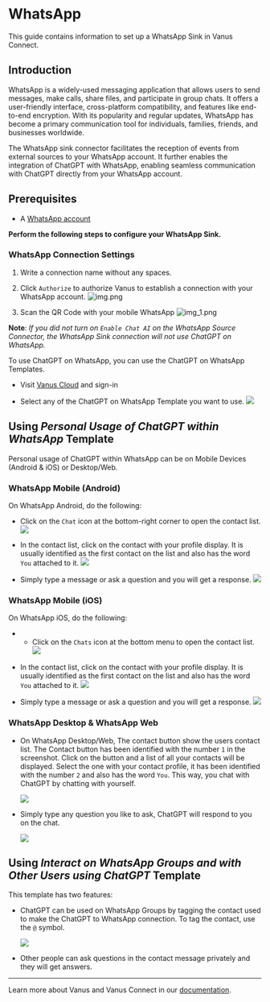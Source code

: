 # WhatsApp

This guide contains information to set up a WhatsApp Sink in Vanus Connect.

## Introduction

WhatsApp is a widely-used messaging application that allows users to send messages, make calls, share files, and participate in group chats. It offers a user-friendly interface, cross-platform compatibility, and features like end-to-end encryption. With its popularity and regular updates, WhatsApp has become a primary communication tool for individuals, families, friends, and businesses worldwide.

The WhatsApp sink connector facilitates the reception of events from external sources to your WhatsApp account. It further enables the integration of ChatGPT with WhatsApp, enabling seamless communication with ChatGPT directly from your WhatsApp account.

## Prerequisites

- A [WhatsApp account](https://www.whatsapp.com)

**Perform the following steps to configure your WhatsApp Sink.**

### WhatsApp Connection Settings

1. Write a connection name without any spaces.

2. Click `Authorize` to authorize Vanus to establish a connection with your WhatsApp account.
![img.png](images/img.png)

3. Scan the QR Code with your mobile WhatsApp
![img_1.png](images/img_3.png)

**Note**: *If you did not turn on `Enable Chat AI` on the WhatsApp Source Connector, the WhatsApp Sink connection will not use ChatGPT on WhatsApp.*

To use ChatGPT on WhatsApp, you can use the ChatGPT on WhatsApp Templates. 

- Visit [Vanus Cloud](https://cloud.vanus.ai) and sign-in

- Select any of the ChatGPT on WhatsApp Template you want to use.
![](images/whatsapp-template.png)

## Using *Personal Usage of ChatGPT within WhatsApp* Template

Personal usage of ChatGPT within WhatsApp can be on Mobile Devices (Android & iOS) or Desktop/Web.

### WhatsApp Mobile (Android)
On WhatsApp Android, do the following:

- Click on the `Chat` icon at the bottom-right corner to open the contact list.
![](images/mobile-1.jpg)

- In the contact list, click on the contact with your profile display. It is usually identified as the first contact on the list and also has the word `You` attached to it.
![](images/mobile-2.jpg)

- Simply type a message or ask a question and you will get a response.
![](images/mobile-3.jpg)

### WhatsApp Mobile (iOS)
On WhatsApp iOS, do the following:

- - Click on the `Chats` icon at the bottom menu to open the contact list.
![](images/mobile-1-ios.jpg)

- In the contact list, click on the contact with your profile display. It is usually identified as the first contact on the list and also has the word `You` attached to it.
![](images/mobile-2-ios.jpg)

- Simply type a message or ask a question and you will get a response.
![](images/mobile-3-ios.jpg)


### WhatsApp Desktop & WhatsApp Web
- On WhatsApp Desktop/Web, The contact button show the users contact list. The Contact button has been identified with the number `1` in the screenshot. Click on the button and a list of all your contacts will be displayed. Select the one with your contact profile, it has been identified with the number `2` and also has the word `You`. This way, you chat with ChatGPT by chatting with yourself.

    ![](images/chat-whatsapp-connect.png)

- Simply type any question you like to ask, ChatGPT will respond to you on the chat.

    ![](images/chat-whatsapp.png)


## Using *Interact on WhatsApp Groups and with Other Users using ChatGPT* Template

This template has two features:
- ChatGPT can be used on WhatsApp Groups by tagging the contact used to make the ChatGPT to WhatsApp connection. To tag the contact, use the `@` symbol.

    ![](images/chat-whatsapp-group.png)

- Other people can ask questions in the contact message privately and they will get answers.


---

Learn more about Vanus and Vanus Connect in our [documentation](https://docs.vanus.ai).

